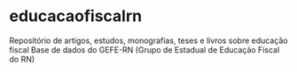 # educacaofiscalrn
Repositório de artigos, estudos, monografias, teses e livros sobre educação fiscal
Base de dados do GEFE-RN (Grupo de Estadual de Educação Fiscal do RN)
